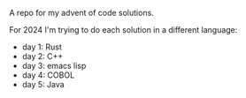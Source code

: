 A repo for my advent of code solutions.

For 2024 I'm trying to do each solution in a different language:
* day 1: Rust
* day 2: C++
* day 3: emacs lisp
* day 4: COBOL
* day 5: Java
